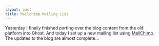 ```yaml
---
layout: post
title: Mailchimp Mailing List
---
```


Yesterday I finally finished porting over the blog content from the old platform into Ghost. And today I set up a new mailing list using [MailChimp](http://www.mailchimp.com). The updates to the blog are almost complete...
